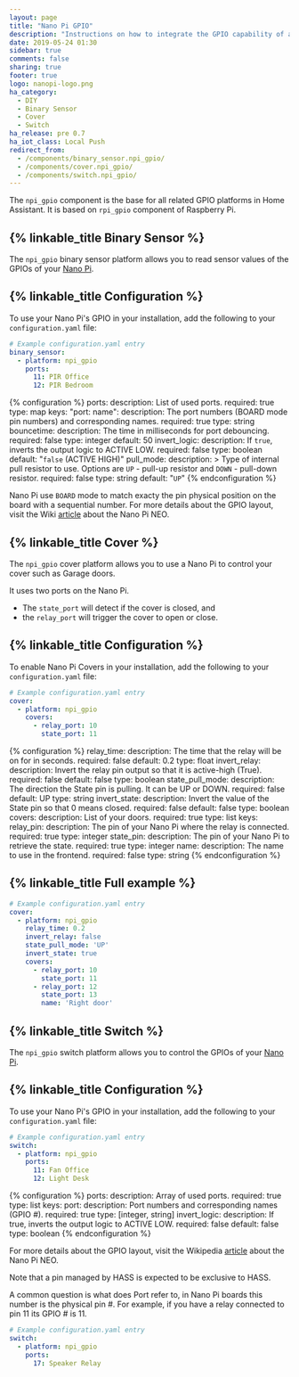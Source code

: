 ```yaml
---
layout: page
title: "Nano Pi GPIO"
description: "Instructions on how to integrate the GPIO capability of a Nano Pi NEO/NEO2 into Home Assistant."
date: 2019-05-24 01:30
sidebar: true
comments: false
sharing: true
footer: true
logo: nanopi-logo.png
ha_category:
  - DIY
  - Binary Sensor
  - Cover
  - Switch
ha_release: pre 0.7
ha_iot_class: Local Push
redirect_from:
  - /components/binary_sensor.npi_gpio/
  - /components/cover.npi_gpio/
  - /components/switch.npi_gpio/
---
```


The `npi_gpio` component is the base for all related GPIO platforms in Home Assistant. It is based on `rpi_gpio` component of Raspberry Pi.

## {% linkable_title Binary Sensor %}

The `npi_gpio` binary sensor platform allows you to read sensor values of the GPIOs of your [Nano Pi](http://www.nanopi.org/).

## {% linkable_title Configuration %}

To use your Nano Pi's GPIO in your installation, add the following to your `configuration.yaml` file:

```yaml
# Example configuration.yaml entry
binary_sensor:
  - platform: npi_gpio
    ports:
      11: PIR Office
      12: PIR Bedroom
```

{% configuration %}
ports:
  description: List of used ports.
  required: true
  type: map
  keys:
    "port: name":
      description: The port numbers (BOARD mode pin numbers) and corresponding names.
      required: true
      type: string
bouncetime:
  description: The time in milliseconds for port debouncing.
  required: false
  type: integer
  default: 50
invert_logic:
  description: If `true`, inverts the output logic to ACTIVE LOW.
  required: false
  type: boolean
  default: "`false` (ACTIVE HIGH)"
pull_mode:
  description: >
    Type of internal pull resistor to use.
    Options are `UP` - pull-up resistor and `DOWN` - pull-down resistor.
  required: false
  type: string
  default: "`UP`"
{% endconfiguration %}

Nano Pi use `BOARD` mode to match exacty the pin physical position on the board with a sequential number.
For more details about the GPIO layout, visit the Wiki [article](http://wiki.friendlyarm.com/wiki/index.php/NanoPi_NEO#Diagram.2C_Layout_and_Dimension) about the Nano Pi NEO.

## {% linkable_title Cover %}

The `npi_gpio` cover platform allows you to use a Nano Pi to control your cover such as Garage doors.

It uses two ports on the Nano Pi.

- The `state_port` will detect if the cover is closed, and
- the `relay_port` will trigger the cover to open or close.

## {% linkable_title Configuration %}

To enable Nano Pi Covers in your installation, add the following to your `configuration.yaml` file:

```yaml
# Example configuration.yaml entry
cover:
  - platform: npi_gpio
    covers:
      - relay_port: 10
        state_port: 11
```

{% configuration %}
relay_time:
  description: The time that the relay will be on for in seconds.
  required: false
  default: 0.2
  type: float
invert_relay:
  description: Invert the relay pin output so that it is active-high (True).
  required: false
  default: false
  type: boolean
state_pull_mode:
  description: The direction the State pin is pulling. It can be UP or DOWN.
  required: false
  default: UP
  type: string
invert_state:
  description: Invert the value of the State pin so that 0 means closed.
  required: false
  default: false
  type: boolean
covers:
  description: List of your doors.
  required: true
  type: list
  keys:
    relay_pin:
      description: The pin of your Nano Pi where the relay is connected.
      required: true
      type: integer
    state_pin:
      description: The pin of your Nano Pi to retrieve the state.
      required: true
      type: integer
    name:
      description: The name to use in the frontend.
      required: false
      type: string
{% endconfiguration %}

## {% linkable_title Full example %}

```yaml
# Example configuration.yaml entry
cover:
  - platform: npi_gpio
    relay_time: 0.2
    invert_relay: false
    state_pull_mode: 'UP'
    invert_state: true
    covers:
      - relay_port: 10
        state_port: 11
      - relay_port: 12
        state_port: 13
        name: 'Right door'
```

## {% linkable_title Switch %}

The `npi_gpio` switch platform allows you to control the GPIOs of your [Nano Pi](http://www.nanopi.org/).

## {% linkable_title Configuration %}

To use your Nano Pi's GPIO in your installation, add the following to your `configuration.yaml` file:

```yaml
# Example configuration.yaml entry
switch:
  - platform: npi_gpio
    ports:
      11: Fan Office
      12: Light Desk
```

{% configuration %}
ports:
  description: Array of used ports.
  required: true
  type: list
  keys:
    port:
      description:  Port numbers and corresponding names (GPIO #).
      required: true
      type: [integer, string]
invert_logic:
  description: If true, inverts the output logic to ACTIVE LOW.
  required: false
  default: false
  type: boolean
{% endconfiguration %}

For more details about the GPIO layout, visit the Wikipedia [article](http://wiki.friendlyarm.com/wiki/index.php/NanoPi_NEO#Diagram.2C_Layout_and_Dimension) about the Nano Pi NEO.

<p class='note warning'>
Note that a pin managed by HASS is expected to be exclusive to HASS.
</p>

A common question is what does Port refer to, in Nano Pi boards this number is the physical pin #.
For example, if you have a relay connected to pin 11 its GPIO # is 11.

```yaml
# Example configuration.yaml entry
switch:
  - platform: npi_gpio
    ports:
      17: Speaker Relay
```
